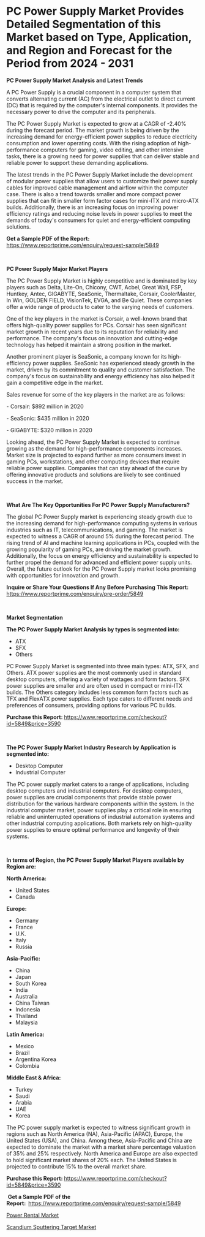 <p><h1>PC Power Supply Market Provides Detailed Segmentation of this Market based on Type, Application, and Region and Forecast for the Period from 2024 - 2031</h1></p><p><strong>PC Power Supply Market Analysis and Latest Trends</strong></p>
<p><p>A PC Power Supply is a crucial component in a computer system that converts alternating current (AC) from the electrical outlet to direct current (DC) that is required by the computer's internal components. It provides the necessary power to drive the computer and its peripherals.</p><p>The PC Power Supply Market is expected to grow at a CAGR of -2.40% during the forecast period. The market growth is being driven by the increasing demand for energy-efficient power supplies to reduce electricity consumption and lower operating costs. With the rising adoption of high-performance computers for gaming, video editing, and other intensive tasks, there is a growing need for power supplies that can deliver stable and reliable power to support these demanding applications.</p><p>The latest trends in the PC Power Supply Market include the development of modular power supplies that allow users to customize their power supply cables for improved cable management and airflow within the computer case. There is also a trend towards smaller and more compact power supplies that can fit in smaller form factor cases for mini-ITX and micro-ATX builds. Additionally, there is an increasing focus on improving power efficiency ratings and reducing noise levels in power supplies to meet the demands of today's consumers for quiet and energy-efficient computing solutions.</p></p>
<p><strong>Get a Sample PDF of the Report:&nbsp;</strong> <a href="https://www.reportprime.com/enquiry/request-sample/5849">https://www.reportprime.com/enquiry/request-sample/5849</a></p>
<p>&nbsp;</p>
<p><strong>PC Power Supply Major Market Players</strong></p>
<p><p>The PC Power Supply Market is highly competitive and is dominated by key players such as Delta, Lite-On, Chicony, CWT, Acbel, Great Wall, FSP, Huntkey, Antec, GIGABYTE, SeaSonic, Thermaltake, Corsair, CoolerMaster, In Win, GOLDEN FIELD, VisionTek, EVGA, and Be Quiet. These companies offer a wide range of products to cater to the varying needs of customers.</p><p>One of the key players in the market is Corsair, a well-known brand that offers high-quality power supplies for PCs. Corsair has seen significant market growth in recent years due to its reputation for reliability and performance. The company's focus on innovation and cutting-edge technology has helped it maintain a strong position in the market.</p><p>Another prominent player is SeaSonic, a company known for its high-efficiency power supplies. SeaSonic has experienced steady growth in the market, driven by its commitment to quality and customer satisfaction. The company's focus on sustainability and energy efficiency has also helped it gain a competitive edge in the market.</p><p>Sales revenue for some of the key players in the market are as follows:</p><p>- Corsair: $892 million in 2020</p><p>- SeaSonic: $435 million in 2020</p><p>- GIGABYTE: $320 million in 2020</p><p>Looking ahead, the PC Power Supply Market is expected to continue growing as the demand for high-performance components increases. Market size is projected to expand further as more consumers invest in gaming PCs, workstations, and other computing devices that require reliable power supplies. Companies that can stay ahead of the curve by offering innovative products and solutions are likely to see continued success in the market.</p></p>
<p>&nbsp;</p>
<p><strong>What Are The Key Opportunities For PC Power Supply Manufacturers?</strong></p>
<p><p>The global PC Power Supply market is experiencing steady growth due to the increasing demand for high-performance computing systems in various industries such as IT, telecommunications, and gaming. The market is expected to witness a CAGR of around 5% during the forecast period. The rising trend of AI and machine learning applications in PCs, coupled with the growing popularity of gaming PCs, are driving the market growth. Additionally, the focus on energy efficiency and sustainability is expected to further propel the demand for advanced and efficient power supply units. Overall, the future outlook for the PC Power Supply market looks promising with opportunities for innovation and growth.</p></p>
<p><strong>Inquire or Share Your Questions If Any Before Purchasing This Report:</strong> <a href="https://www.reportprime.com/enquiry/pre-order/5849">https://www.reportprime.com/enquiry/pre-order/5849</a></p>
<p>&nbsp;</p>
<p><strong>Market Segmentation</strong></p>
<p><strong>The PC Power Supply Market Analysis by types is segmented into:</strong></p>
<p><ul><li>ATX</li><li>SFX</li><li>Others</li></ul></p>
<p><p>PC Power Supply Market is segmented into three main types: ATX, SFX, and Others. ATX power supplies are the most commonly used in standard desktop computers, offering a variety of wattages and form factors. SFX power supplies are smaller and are often used in compact or mini-ITX builds. The Others category includes less common form factors such as TFX and FlexATX power supplies. Each type caters to different needs and preferences of consumers, providing options for various PC builds.</p></p>
<p><strong>Purchase this Report:&nbsp;</strong><a href="https://www.reportprime.com/checkout?id=5849&price=3590">https://www.reportprime.com/checkout?id=5849&price=3590</a></p>
<p>&nbsp;</p>
<p><strong>The PC Power Supply Market Industry Research by Application is segmented into:</strong></p>
<p><ul><li>Desktop Computer</li><li>Industrial Computer</li></ul></p>
<p><p>The PC power supply market caters to a range of applications, including desktop computers and industrial computers. For desktop computers, power supplies are crucial components that provide stable power distribution for the various hardware components within the system. In the industrial computer market, power supplies play a critical role in ensuring reliable and uninterrupted operations of industrial automation systems and other industrial computing applications. Both markets rely on high-quality power supplies to ensure optimal performance and longevity of their systems.</p></p>
<p>&nbsp;</p>
<p><strong>In terms of Region, the PC Power Supply Market Players available by Region are:</strong></p>
<p>
    <p> <strong> North America: </strong>
        <ul>
            <li>United States</li>
            <li>Canada</li>
        </ul>
        </p> 
    <p> <strong> Europe: </strong>
        <ul>
            <li>Germany</li>
            <li>France</li>
            <li>U.K.</li>
            <li>Italy</li>
            <li>Russia</li>
        </ul>
        </p> 
    <p> <strong> Asia-Pacific: </strong>
        <ul>
            <li>China</li>
            <li>Japan</li>
            <li>South Korea</li>
            <li>India</li>
            <li>Australia</li>
            <li>China Taiwan</li>
            <li>Indonesia</li>
            <li>Thailand</li>
            <li>Malaysia</li>
        </ul>
        </p> 
    <p> <strong> Latin America: </strong>
        <ul>
            <li>Mexico</li>
            <li>Brazil</li>
            <li>Argentina Korea</li>
            <li>Colombia</li>
        </ul>
        </p> 
    <p> <strong> Middle East & Africa: </strong>
        <ul>
            <li>Turkey</li>
            <li>Saudi</li>
            <li>Arabia</li>
            <li>UAE</li>
            <li>Korea</li>
        </ul>
    </p>
    </p>
<p><p>The PC power supply market is expected to witness significant growth in regions such as North America (NA), Asia-Pacific (APAC), Europe, the United States (USA), and China. Among these, Asia-Pacific and China are expected to dominate the market with a market share percentage valuation of 35% and 25% respectively. North America and Europe are also expected to hold significant market shares of 20% each. The United States is projected to contribute 15% to the overall market share.</p></p>
<p><strong>Purchase this Report: </strong><a href="https://www.reportprime.com/checkout?id=5849&price=3590">https://www.reportprime.com/checkout?id=5849&price=3590</a></p>
<p>&nbsp;<strong>Get a Sample PDF of the Report:&nbsp;&nbsp;</strong><a href="https://www.reportprime.com/enquiry/request-sample/5849">https://www.reportprime.com/enquiry/request-sample/5849</a></p>
<p><strong></strong></p>
<p><p><a href="https://github.com/WillieWoodard/Market-Research-Report-List-4/blob/main/power-rental-market.md">Power Rental Market</a></p><p><a href="https://nifty-kite-d51.notion.site/Scandium-Sputtering-Target-Market-Provides-a-Comprehensive-Analysis-Including-a-Macro-Overview-of-th-45054ed399e6485b95e01632bc302fe7">Scandium Sputtering Target Market</a></p></p>